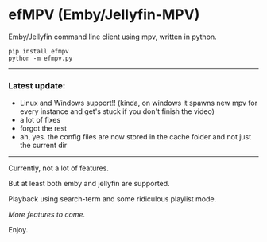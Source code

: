 # efMPV (Emby/Jellyfin-MPV)
Emby/Jellyfin command line client using mpv, written in python.

```
pip install efmpv
python -m efmpv.py
```

___

### Latest update:

+ Linux and Windows support!! (kinda, on windows it spawns new mpv for every instance and get's stuck if you don't finish the video)
+ a lot of fixes
+ forgot the rest
+ ah, yes. the config files are now stored in the cache folder and not just the current dir

___

Currently, not a lot of features.

But at least both emby and jellyfin are supported.

Playback using search-term and some ridiculous playlist mode.

*More features to come.*

Enjoy.